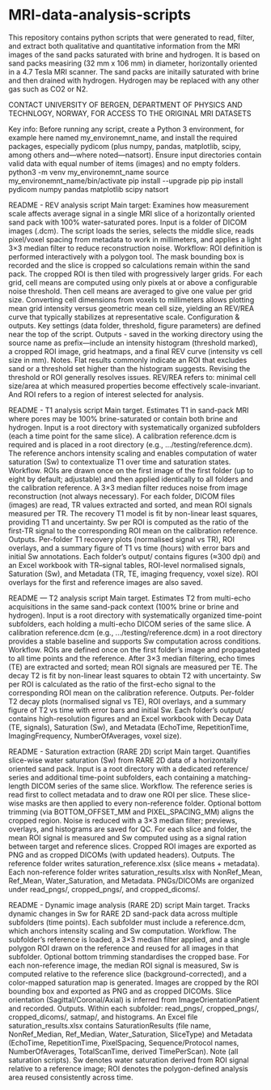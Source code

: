 # MRI-data-analysis-scripts
This repository contains python scripts that were generated to read, filter, and extract both qualitative and quantitative information from the MRI images of the sand packs saturated with brine and hydrogen.
It is based on sand packs measiring (32 mm x 106 mm) in diameter, horizontally oriented in a 4.7 Tesla MRI scanner. The sand packs are initailly saturated with brine and then drained with hydrogen. Hydrogen may be replaced with any other gas such as CO2 or N2. 


CONTACT UNIVERSITY OF BERGEN, DEPARTMENT OF PHYSICS AND TECHNLOGY, NORWAY, FOR ACCESS TO THE ORIGINAL MRI DATASETS


Key info: Before running any script, create a Python 3 environment, for example here named my_environemnt_name, and install the required packages, especially pydicom (plus numpy, pandas, matplotlib, scipy, among others and—where noted—natsort). Ensure input directories contain valid data with equal number of items (images) and no empty folders.
python3 -m venv my_environemnt_name
source my_environemnt_name/bin/activate
pip install --upgrade pip
pip install pydicom numpy pandas matplotlib scipy natsort


README - REV analysis script
Main target: Examines how measurement scale affects average signal in a single MRI slice of a horizontally oriented sand pack with 100% water-saturated pores. Input is a folder of DICOM images (.dcm). The script loads the series, selects the middle slice, reads pixel/voxel spacing from metadata to work in millimeters, and applies a light 3×3 median filter to reduce reconstruction noise.
Workflow: ROI definition is performed interactively with a polygon tool. The mask bounding box is recorded and the slice is cropped so calculations remain within the sand pack. The cropped ROI is then tiled with progressively larger grids. For each grid, cell means are computed using only pixels at or above a configurable noise threshold. Then cell means are averaged to give one value per grid size. Converting cell dimensions from voxels to millimeters allows plotting mean grid intensity versus geometric mean cell size, yielding an REV/REA curve that typically stabilizes at representative scale.
Configuration & outputs. Key settings (data folder, threshold, figure parameters) are defined near the top of the script. Outputs - saved in the working directory using the source name as prefix—include an intensity histogram (threshold marked), a cropped ROI image, grid heatmaps, and a final REV curve (intensity vs cell size in mm).
Notes. Flat results commonly indicate an ROI that excludes sand or a threshold set higher than the histogram suggests. Revising the threshold or ROI generally resolves issues.
REV/REA refers to: minimal cell size/area at which measured properties become effectively scale-invariant. And ROI refers to a region of interest selected for analysis.
 

README  - T1 analysis script
Main target. Estimates T1 in sand-pack MRI where pores may be 100% brine-saturated or contain both brine and hydrogen. Input is a root directory with systematically organized subfolders (each a time point for the same slice). A calibration reference.dcm is required and is placed in a root directory (e.g., .../testing/reference.dcm). The reference anchors intensity scaling and enables computation of water saturation (Sw) to contextualize T1 over time and saturation states.
Workflow. ROIs are drawn once on the first image of the first folder (up to eight by default; adjustable) and then applied identically to all folders and the calibration reference. A 3×3 median filter reduces noise from image reconstruction (not always necessary). For each folder, DICOM files (images) are read, TR values extracted and sorted, and mean ROI signals measured per TR. The recovery T1 model is fit by non-linear least squares, providing T1 and uncertainty. Sw per ROI is computed as the ratio of the first-TR signal to the corresponding ROI mean on the calibration reference.
Outputs. Per-folder T1 recovery plots (normalised signal vs TR), ROI overlays, and a summary figure of T1 vs time (hours) with error bars and initial Sw annotations. Each folder’s output/ contains figures (≈300 dpi) and an Excel workbook with TR–signal tables, ROI-level normalised signals, Saturation (Sw), and Metadata (TR, TE, imaging frequency, voxel size). ROI overlays for the first and reference images are also saved.

 
README — T2 analysis script
Main target. Estimates T2 from multi-echo acquisitions in the same sand-pack context (100% brine or brine and hydrogen). Input is a root directory with systematically organized time-point subfolders, each holding a multi-echo DICOM series of the same slice. A calibration reference.dcm (e.g., .../testing/reference.dcm) in a root directory provides a stable baseline and supports Sw computation across conditions.
Workflow. ROIs are defined once on the first folder’s image and propagated to all time points and the reference. After 3×3 median filtering, echo times (TE) are extracted and sorted; mean ROI signals are measured per TE. The decay T2  is fit by non-linear least squares to obtain T2 with uncertainty. Sw per ROI is calculated as the ratio of the first-echo signal to the corresponding ROI mean on the calibration reference.
Outputs. Per-folder T2 decay plots (normalised signal vs TE), ROI overlays, and a summary figure of T2 vs time with error bars and initial Sw. Each folder’s output/ contains high-resolution figures and an Excel workbook with Decay Data (TE, signals), Saturation (Sw), and Metadata (EchoTime, RepetitionTime, ImagingFrequency, NumberOfAverages, voxel size).
 

README - Saturation extraction (RARE 2D) script
Main target. Quantifies slice-wise water saturation (Sw) from RARE 2D data of a horizontally oriented sand pack. Input is a root directory with a dedicated reference/ series and additional time-point subfolders, each containing a matching-length DICOM series of the same slice.
Workflow. The reference series is read first to collect metadata and to draw one ROI per slice. These slice-wise masks are then applied to every non-reference folder. Optional bottom trimming (via BOTTOM_OFFSET_MM and PIXEL_SPACING_MM) aligns the cropped region. Noise is reduced with a 3×3 median filter; previews, overlays, and histograms are saved for QC. For each slice and folder, the mean ROI signal is measured and Sw computed using as a signal ration between target and reference slices. Cropped ROI images are exported as PNG and as cropped DICOMs (with updated headers).
Outputs. The reference folder writes saturation_reference.xlsx (slice means + metadata). Each non-reference folder writes saturation_results.xlsx with NonRef_Mean, Ref_Mean, Water_Saturation, and Metadata. PNGs/DICOMs are organized under read_pngs/, cropped_pngs/, and cropped_dicoms/.
 

README  - Dynamic image analysis (RARE 2D) script
Main target. Tracks dynamic changes in Sw for RARE 2D sand-pack data across multiple subfolders (time points). Each subfolder must include a reference.dcm, which anchors intensity scaling and Sw computation.
Workflow. The subfolder’s reference is loaded, a 3×3 median filter applied, and a single polygon ROI drawn on the reference and reused for all images in that subfolder. Optional bottom trimming standardises the cropped base. For each non-reference image, the median ROI signal is measured, Sw is computed relative to the reference slice (background-corrected), and a color-mapped saturation map is generated. Images are cropped by the ROI bounding box and exported as PNG and as cropped DICOMs. Slice orientation (Sagittal/Coronal/Axial) is inferred from ImageOrientationPatient and recorded.
Outputs. Within each subfolder: read_pngs/, cropped_pngs/, cropped_dicoms/, satmap/, and histograms. An Excel file saturation_results.xlsx contains SaturationResults (file name, NonRef_Median, Ref_Median, Water_Saturation, SliceType) and Metadata (EchoTime, RepetitionTime, PixelSpacing, Sequence/Protocol names, NumberOfAverages, TotalScanTime, derived TimePerScan).
Note (all saturation scripts). Sw denotes water saturation derived from ROI signal relative to a reference image; ROI denotes the polygon-defined analysis area reused consistently across time.

